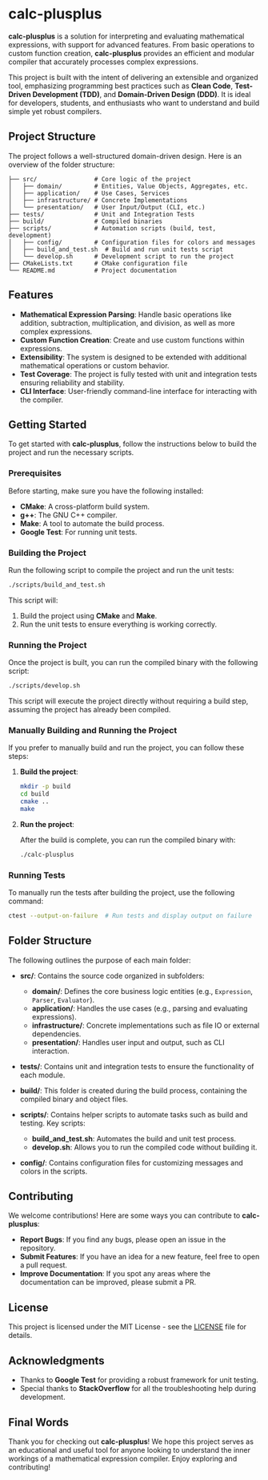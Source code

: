 # calc-plusplus

**calc-plusplus** is a solution for interpreting and evaluating mathematical expressions, with support for advanced features. From basic operations to custom function creation, **calc-plusplus** provides an efficient and modular compiler that accurately processes complex expressions.

This project is built with the intent of delivering an extensible and organized tool, emphasizing programming best practices such as **Clean Code**, **Test-Driven Development (TDD)**, and **Domain-Driven Design (DDD)**. It is ideal for developers, students, and enthusiasts who want to understand and build simple yet robust compilers.

## Project Structure

The project follows a well-structured domain-driven design. Here is an overview of the folder structure:

```
├── src/                # Core logic of the project
│   ├── domain/         # Entities, Value Objects, Aggregates, etc.
│   ├── application/    # Use Cases, Services
│   ├── infrastructure/ # Concrete Implementations
│   └── presentation/   # User Input/Output (CLI, etc.)
├── tests/              # Unit and Integration Tests
├── build/              # Compiled binaries
├── scripts/            # Automation scripts (build, test, development)
│   ├── config/         # Configuration files for colors and messages
│   ├── build_and_test.sh  # Build and run unit tests script
│   └── develop.sh      # Development script to run the project
├── CMakeLists.txt      # CMake configuration file
└── README.md           # Project documentation
```

## Features

- **Mathematical Expression Parsing**: Handle basic operations like addition, subtraction, multiplication, and division, as well as more complex expressions.
- **Custom Function Creation**: Create and use custom functions within expressions.
- **Extensibility**: The system is designed to be extended with additional mathematical operations or custom behavior.
- **Test Coverage**: The project is fully tested with unit and integration tests ensuring reliability and stability.
- **CLI Interface**: User-friendly command-line interface for interacting with the compiler.

## Getting Started

To get started with **calc-plusplus**, follow the instructions below to build the project and run the necessary scripts.

### Prerequisites

Before starting, make sure you have the following installed:

- **CMake**: A cross-platform build system.
- **g++**: The GNU C++ compiler.
- **Make**: A tool to automate the build process.
- **Google Test**: For running unit tests.

### Building the Project

Run the following script to compile the project and run the unit tests:

```bash
./scripts/build_and_test.sh
```

This script will:

1. Build the project using **CMake** and **Make**.
2. Run the unit tests to ensure everything is working correctly.

### Running the Project

Once the project is built, you can run the compiled binary with the following script:

```bash
./scripts/develop.sh
```

This script will execute the project directly without requiring a build step, assuming the project has already been compiled.

### Manually Building and Running the Project

If you prefer to manually build and run the project, you can follow these steps:

1. **Build the project**:

   ```bash
   mkdir -p build
   cd build
   cmake ..
   make
   ```

2. **Run the project**:

   After the build is complete, you can run the compiled binary with:

   ```bash
   ./calc-plusplus
   ```

### Running Tests

To manually run the tests after building the project, use the following command:

```bash
ctest --output-on-failure  # Run tests and display output on failure
```

## Folder Structure

The following outlines the purpose of each main folder:

- **src/**: Contains the source code organized in subfolders:
  - **domain/**: Defines the core business logic entities (e.g., `Expression`, `Parser`, `Evaluator`).
  - **application/**: Handles the use cases (e.g., parsing and evaluating expressions).
  - **infrastructure/**: Concrete implementations such as file IO or external dependencies.
  - **presentation/**: Handles user input and output, such as CLI interaction.

- **tests/**: Contains unit and integration tests to ensure the functionality of each module.

- **build/**: This folder is created during the build process, containing the compiled binary and object files.

- **scripts/**: Contains helper scripts to automate tasks such as build and testing. Key scripts:
  - **build_and_test.sh**: Automates the build and unit test process.
  - **develop.sh**: Allows you to run the compiled code without building it.
  
- **config/**: Contains configuration files for customizing messages and colors in the scripts.

## Contributing

We welcome contributions! Here are some ways you can contribute to **calc-plusplus**:

- **Report Bugs**: If you find any bugs, please open an issue in the repository.
- **Submit Features**: If you have an idea for a new feature, feel free to open a pull request.
- **Improve Documentation**: If you spot any areas where the documentation can be improved, please submit a PR.

## License

This project is licensed under the MIT License - see the [LICENSE](LICENSE) file for details.

## Acknowledgments

- Thanks to **Google Test** for providing a robust framework for unit testing.
- Special thanks to **StackOverflow** for all the troubleshooting help during development.

## Final Words

Thank you for checking out **calc-plusplus**! We hope this project serves as an educational and useful tool for anyone looking to understand the inner workings of a mathematical expression compiler. Enjoy exploring and contributing!
